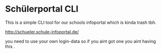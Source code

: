 # Schülerportal CLI

This is a simple CLI tool for our schools infoportal which is kinda trash tbh. 

http://schueler.schule-infoportal.de/

you need to use your own login-data so if you aint got one you aint having this .
